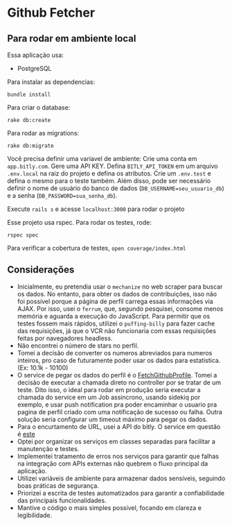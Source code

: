 # Github Fetcher

## Para rodar em ambiente local

Essa aplicação usa:

- PostgreSQL

Para instalar as dependencias:

```
bundle install
```

Para criar o database:
```
rake db:create
```

Para rodar as migrations:
```
rake db:migrate
```

Você precisa definir uma variavel de ambiente:
Crie uma conta em `app.bitly.com`. Gere uma API KEY.
Defina `BITLY_API_TOKEN` em um arquivo `.env.local` na raiz do projeto e defina os atributos. Crie um `.env.test` e defina o mesmo para o teste também.
Além disso, pode ser necessário definir o nome de usuário do banco de dados (`DB_USERNAME=seu_usuario_db`) e a senha (`DB_PASSWORD=sua_senha_db`).

Execute `rails s` e acesse `localhost:3000` para rodar o projeto

Esse projeto usa rspec. Para rodar os testes, rode:

```
rspec spec
```

Para verificar a cobertura de testes, `open coverage/index.html`

## Considerações

- Inicialmente, eu pretendia usar o `mechanize` no web scraper para buscar os dados. No entanto, para obter os dados de contribuições, isso não foi possível porque a página de perfil carrega essas informações via AJAX. Por isso, usei o `ferrum`, que, segundo pesquisei, consome menos memória e aguarda a execução do JavaScript. Para permitir que os testes fossem mais rápidos, utilizei o `puffing-billy` para fazer cache das requisições, já que o VCR não funcionaria com essas requisições feitas por navegadores headless.
- Não encontrei o número de stars no perfil.
- Tomei a decisão de converter os numeros abreviados para numeros inteiros, pro caso de futuramente poder usar os dados para estatistica. (Ex: 10.1k - 10100)
- O service de pegar os dados do perfil é o [FetchGithubProfile](./app/services/fetch_github_profile.rb). Tomei a decisão de executar a chamada direto no controller por se tratar de um teste. Dito isso, o ideal para rodar em produção seria executar a chamada do service em um Job assincrono, usando sidekiq por exemplo, e usar push notification pra poder encaminhar o usuario pra pagina de perfil criado com uma notificação de sucesso ou falha. Outra solução seria configurar um timeout máximo para pegar os dados.
- Para o encurtamento de URL, usei a API do bitly. O service em questão é [este](./app/services/shorten_url.rb)
- Optei por organizar os serviços em classes separadas para facilitar a manutenção e testes.
- Implementei tratamento de erros nos serviços para garantir que falhas na integração com APIs externas não quebrem o fluxo principal da aplicação.
- Utilizei variáveis de ambiente para armazenar dados sensíveis, seguindo boas práticas de segurança.
- Priorizei a escrita de testes automatizados para garantir a confiabilidade das principais funcionalidades.
- Mantive o código o mais simples possível, focando em clareza e legibilidade.
